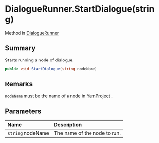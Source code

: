 # DialogueRunner.StartDialogue(string)

Method in [DialogueRunner](/docs/api/csharp/yarn.unity.dialoguerunner.md)

## Summary


Starts running a node of dialogue.


```csharp
public void StartDialogue(string nodeName)
```

## Remarks

<code>nodeName</code>  must be the name of a node in
<a href="yarn.unity.dialoguerunner.yarnproject.md">YarnProject</a> .

## Parameters

|Name|Description|
|:---|:---|
|`string` nodeName|The name of the node to run.|

